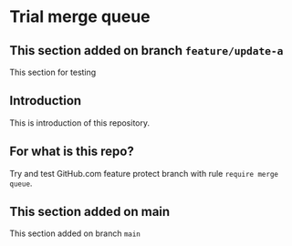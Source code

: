 # Trial merge queue

## This section added on branch `feature/update-a`

This section for testing

## Introduction

This is introduction of this repository.

## For what is this repo?

Try and test GitHub.com feature protect branch with rule `require merge queue`.

## This section added on main

This section added on branch `main`
